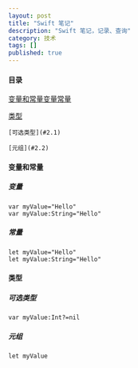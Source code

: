 ```yaml
---
layout: post
title: "Swift 笔记"
description: "Swift 笔记，记录、查询"
category: 技术
tags: []
published: true
---
```


#### 目录 ####

[变量和常量](#1)[变量](#1.1)[常量](#1.2)

[类型](#2)
	
	[可选类型](#2.1)

	[元组](#2.2)

<h4 id='1'>变量和常量</h4>

<h5 id='1.1'>变量</h5>

	var myValue="Hello"
	var myValue:String="Hello"

<h5 id='1.2'>常量</h5>

	let myValue="Hello"
	let myValue:String="Hello"

<h4 id='2'>类型</h4>

<h5 id='2.1'>可选类型</h5>
	
	var myValue:Int?=nil

<h5 id='2.2'>元组</h5>

	let myValue
